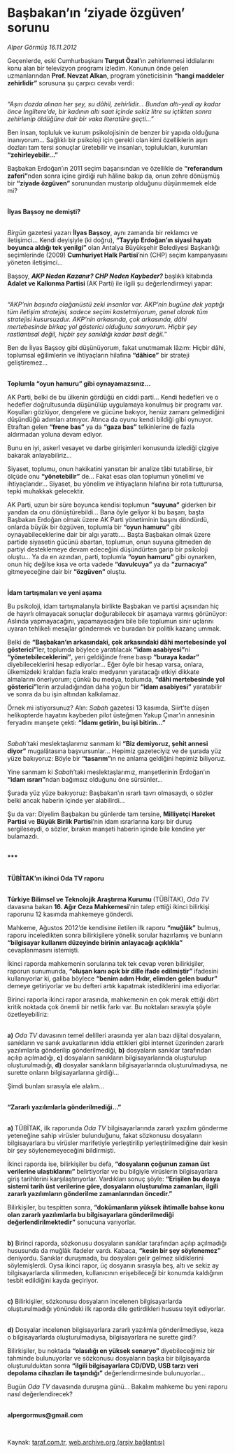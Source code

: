 # Başbakan’ın ‘ziyade özgüven’ sorunu

*Alper Görmüş 16.11.2012*

<div class="yazi"><p>Geçenlerde, eski Cumhurbaşkanı <b>Turgut Özal</b>’ın zehirlenmesi iddialarını konu alan bir televizyon programı izledim. Konunun önde gelen uzmanlarından <b>Prof. Nevzat Alkan</b>, program yöneticisinin <b>“hangi maddeler zehirlidir”</b> sorusuna şu çarpıcı cevabı verdi:</p>
<p><i><br/>“Aşırı dozda alınan her şey, su dâhil, zehirlidir... Bundan altı-yedi ay kadar önce İngiltere’de, bir kadının altı saat içinde sekiz litre su içtikten sonra zehirlenip öldüğüne dair bir vaka literatüre geçti...”</i></p>
<p>Ben insan, topluluk ve kurum psikolojisinin de benzer bir yapıda olduğuna inanıyorum... Sağlıklı bir psikoloji için gerekli olan kimi özelliklerin aşırı dozları tam tersi sonuçlar üretebilir ve insanları, toplulukları, kurumları <b>“zehirleyebilir...” </b></p>
<p>Başbakan Erdoğan’ın 2011 seçim başarısından ve özellikle de <b>“referandum zaferi”</b>nden sonra içine girdiği ruh hâline bakıp da, onun zehre dönüşmüş bir <b>“ziyade özgüven” </b>sorunundan mustarip olduğunu düşünmemek elde mi? </p>
<p><b><br/>İlyas Başsoy ne demişti?</b></p>
<p><i><br/>Birgün</i> gazetesi yazarı <b>İlyas Başsoy</b>, aynı zamanda bir reklamcı ve iletişimci... Kendi deyişiyle (ki doğru), <b>“Tayyip Erdoğan’ın siyasi hayatı boyunca aldığı tek yenilgi” </b>olan Antalya Büyükşehir Belediyesi Başkanlığı seçimlerinde (2009) <b>Cumhuriyet Halk Partisi</b>’nin (CHP) seçim kampanyasını yöneten iletişimci...</p>
<p>Başsoy, <b><i>AKP Neden Kazanır? CHP Neden Kaybeder?</i></b> başlıklı kitabında <b>Adalet ve Kalkınma Partisi </b>(AK Parti)<b> </b>ile ilgili şu değerlendirmeyi yapar:</p>
<p><i><br/>“AKP’nin başında olağanüstü zeki insanlar var. AKP’nin bugüne dek yaptığı tüm iletişim stratejisi, sadece seçimi kastetmiyorum, genel olarak tüm stratejisi kusursuzdur. AKP’nin arkasında, çok arkasında, dâhi mertebesinde birkaç yol gösterici olduğunu sanıyorum. Hiçbir şey rastlantısal değil, hiçbir şey sanıldığı kadar basit değil.”</i></p>
<p>Ben de İlyas Başsoy gibi düşünüyorum, fakat unutmamak lâzım: Hiçbir dâhi, toplumsal eğilimlerin ve ihtiyaçların hilafına <b>“dâhice”</b> bir strateji geliştiremez... </p>
<p><b><br/>Toplumla “oyun hamuru” gibi oynayamazsınız...</b></p>
<p>AK Parti, belki de bu ülkenin gördüğü en ciddi parti... Kendi hedefleri ve o hedefler doğrultusunda düşünülüp uygulamaya konulmuş bir programı var. Koşulları gözlüyor, dengelere ve gücüne bakıyor, henüz zamanı gelmediğini düşündüğü adımları atmıyor. Atınca da oyunu kendi bildiği gibi oynuyor. Etraftan gelen <b>“frene</b> <b>bas”</b> ya da <b>“gaza bas”</b> telkinlerine de fazla aldırmadan yoluna devam ediyor.</p>
<p>Bunu en iyi, askerî vesayet ve darbe girişimleri konusunda izlediği çizgiye bakarak anlayabiliriz... </p>
<p>Siyaset, toplumu, onun hakikatini yansıtan bir analize tâbi tutabilirse, bir ölçüde onu <b>“yönetebilir”</b> de... Fakat esas olan toplumun yönelimi ve ihtiyaçlarıdır... Siyaset, bu yönelim ve ihtiyaçların hilafına bir rota tutturursa, tepki muhakkak gelecektir. </p>
<p>AK Parti, uzun bir süre boyunca kendisi toplumun <b>“suyuna”</b> giderken bir yandan da onu dönüştürebildi... Bana öyle geliyor ki bu başarı, başta Başbakan Erdoğan olmak üzere AK Parti yönetiminin başını döndürdü, onlarda büyük bir özgüven, toplumla bir <b>“oyun hamuru”</b> gibi oynayabileceklerine dair bir algı yarattı.... Başta Başbakan olmak üzere partide siyasetin gücünü abartan, toplumun, onun suyuna gitmeden de partiyi desteklemeye devam edeceğini düşündürten garip bir psikoloji oluştu... Ya da en azından, parti, toplumla <b>“oyun hamuru”</b> gibi oynarken, onun hiç değilse kısa ve orta vadede <b>“davulcuya”</b> ya da <b>“zurnacıya” </b>gitmeyeceğine dair bir <b>“özgüven” </b>oluştu.</p>
<p><b><br/>İdam tartışmaları ve yeni aşama</b></p>
<p>Bu psikoloji, idam tartışmalarıyla birlikte Başbakan ve partisi açısından hiç de hayırlı olmayacak sonuçlar doğurabilecek bir aşamaya varmış görünüyor: Aslında yapmayacağını, yapamayacağını bile bile toplumun sinir uçlarını uyaran tehlikeli mesajlar göndermek ve buradan bir politik kazanç ummak.</p>
<p>Belki de <b>“Başbakan’ın arkasındaki, çok arkasındaki dâhi mertebesinde yol gösterici”</b>ler, toplumda böylece yaratılacak <b>“idam asabiyesi”</b>ni <b>“yönetebileceklerini”</b>, yeri geldiğinde frene basıp <b>“buraya kadar”</b> diyebileceklerini hesap ediyorlar... Eğer öyle bir hesap varsa, onlara, ülkemizdeki kraldan fazla kralcı medyanın yaratacağı etkiyi dikkate almalarını öneriyorum; çünkü bu medya, toplumda, <b>“dâhi mertebesinde yol gösterici”</b>lerin arzuladığından daha yoğun bir <b>“idam asabiyesi”</b> yaratabilir ve sonra da bu işin altından kalkılamaz.</p>
<p>Örnek mi istiyorsunuz? Alın: <i>Sabah</i> gazetesi 13 kasımda, Siirt’te düşen helikopterde hayatını kaybeden pilot üsteğmen Yakup Çınar’ın annesinin feryadını manşete çekti: <b>“İdamı getirin, bu işi bitirin...”</b></p>
<p><i><br/>Sabah</i>’taki meslektaşlarımız sanmam ki <b>“Biz demiyoruz, şehit annesi diyor”</b> mugalâtasına başvursunlar... Hepimiz gazeteciyiz ve de şurada yüz yüze bakıyoruz: Böyle bir <b>“tasarım”</b>ın ne anlama geldiğini hepimiz biliyoruz.</p>
<p>Yine sanmam ki <i>Sabah</i>’taki meslektaşlarımız, manşetlerinin Erdoğan’ın <b>“idam</b> <b>ısrarı”</b>ndan bağımsız olduğunu öne sürsünler...</p>
<p>Şurada yüz yüze bakıyoruz: Başbakan’ın ısrarlı tavrı olmasaydı, o sözler belki ancak haberin içinde yer alabilirdi...</p>
<p>Şu da var: Diyelim Başbakan bu günlerde tam tersine, <b>Milliyetçi Hareket Partisi</b> ve <b>Büyük Birlik Partisi</b>’nin idam ısrarlarına karşı bir duruş sergileseydi, o sözler, bırakın manşeti haberin içinde bile kendine yer bulamazdı. </p>
<p><b><br/>***</b></p>
<p><b><br/>TÜBİTAK’ın ikinci Oda TV raporu</b></p>
<p><b><br/>Türkiye Bilimsel ve Teknolojik Araştırma Kurumu </b>(TÜBİTAK), <i>Oda TV</i> davasına bakan <b>16. Ağır Ceza Mahkemesi</b>’nin talep ettiği ikinci bilirkişi raporunu 12 kasımda mahkemeye gönderdi. </p>
<p>Mahkeme, Ağustos 2012’de kendisine iletilen ilk raporu <b>“muğlâk”</b> bulmuş, raporu inceledikten sonra bilirkişilere yönelik sorular hazırlamış ve bunların <b>“bilgisayar kullanım düzeyinde birinin anlayacağı açıklıkla” </b>cevaplanmasını istemişti.</p>
<p>İkinci raporda mahkemenin sorularına tek tek cevap veren bilirkişiler, raporun sunumunda, <b>“oluşan kanı açık bir dille ifade edilmiştir” </b>ifadesini kullanıyorlar ki, galiba böylece <b>“benim adım Hıdır, elimden gelen budur” </b>demeye getiriyorlar ve bu defteri artık kapatmak istediklerini ima ediyorlar.</p>
<p>Birinci raporla ikinci rapor arasında, mahkemenin en çok merak ettiği dört kritik noktada çok önemli bir netlik farkı var. Bu noktaları sırasıyla şöyle özetleyebiliriz: </p>
<p><b><br/>a)</b> <i>Oda TV</i> davasının temel delilleri arasında yer alan bazı dijital dosyaların, sanıkların ve sanık avukatlarının iddia ettikleri gibi internet üzerinden zararlı yazılımlarla gönderilip gönderilmediği, <b>b)</b> dosyaların sanıklar tarafından açılıp açılmadığı, <b>c)</b> dosyaların sanıkların bilgisayarlarında oluşturulup oluşturulmadığı, <b>d)</b> dosyalar sanıkların bilgisayarlarında oluşturulmadıysa, ne surette onların bilgisayarlarına girdiği... </p>
<p>Şimdi bunları sırasıyla ele alalım...</p>
<p><b><br/>“Zararlı yazılımlarla gönderilmediği...”</b></p>
<p><b><br/>a) </b>TÜBİTAK, ilk raporunda <i>Oda TV</i> bilgisayarlarında zararlı yazılım gönderme yeteneğine sahip virüsler bulunduğunu, fakat sözkonusu dosyaların bilgisayarlara bu virüsler marifetiyle yerleştirilip yerleştirilmediğine dair kesin bir şey söylenemeyeceğini bildirmişti.</p>
<p>İkinci raporda ise, bilirkişiler bu defa, <b>“dosyaların çoğunun zaman üst verilerine ulaştıklarını” </b>belirtiyorlar ve bu bilgiyle virüslerin bilgisayarlara giriş tarihlerini karşılaştırıyorlar. Vardıkları sonuç şöyle: <b>“Erişilen bu dosya sistemi tarih üst verilerine göre, dosyaların oluşturulma zamanları, ilgili zararlı yazılımların gönderilme zamanlarından öncedir.” </b></p>
<p>Bilirkişiler, bu tespitten sonra, <b>“dokümanların yüksek ihtimalle bahse konu olan zararlı yazılımlarla bu bilgisayarlara gönderilmediği değerlendirilmektedir”</b> sonucuna varıyorlar.</p>
<p><b><br/>b)</b> Birinci raporda, sözkonusu dosyaların sanıklar tarafından açılıp açılmadığı hususunda da muğlâk ifadeler vardı. Kabaca, <b>“kesin bir şey söylenemez”</b> deniyordu. Sanıklar duruşmada, bu dosyaları gelir gelmez sildiklerini söylemişlerdi. Oysa ikinci rapor, üç dosyanın sırasıyla beş, altı ve sekiz ay bilgisayarlarda silinmeden, kullanıcının erişebileceği bir konumda kaldığının tesbit edildiğini kayda geçiriyor.</p>
<p><b><br/>c)</b> Bilirkişiler, sözkonusu dosyaların incelenen bilgisayarlarda oluşturulmadığı yönündeki ilk raporda dile getirdikleri hususu teyit ediyorlar.</p>
<p><b><br/>d)</b> Dosyalar incelenen bilgisayarlara zararlı yazılımla gönderilmediyse, keza o bilgisayarlarda oluşturulmadıysa, bilgisayarlara ne surette girdi?</p>
<p>Bilirkişiler, bu noktada <b>“olasılığı en yüksek senaryo” </b>diyebileceğimiz bir tahminde bulunuyorlar ve sözkonusu dosyaların başka bir bilgisayarda oluşturulduktan sonra <b>“ilgili bilgisayarlara CD/DVD, USB tarzı veri depolama cihazları ile taşındığı”</b> değerlendirmesinde bulunuyorlar...</p>
<p>Bugün <i>Oda TV </i>davasında duruşma günü... Bakalım mahkeme bu yeni raporu nasıl değerlendirecek?</p><b>
<p><br/>alpergormus@gmail.com</p>
<p></p></b> 
</div>

Kaynak: [taraf.com.tr](http://www.taraf.com.tr/alper-gormus/makale-basbakan-in-ziyade-ozguven-sorunu.htm), [web.archive.org (arşiv bağlantısı)](http://web.archive.org/web/20131127113844/http://www.taraf.com.tr/alper-gormus/makale-basbakan-in-ziyade-ozguven-sorunu.htm)
